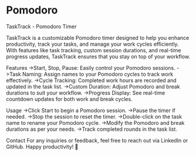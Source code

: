 # Pomodoro
TaskTrack - Pomodoro Timer

TaskTrack is a customizable Pomodoro timer designed to help you enhance productivity, track your tasks, and manage your work cycles efficiently. With features like task tracking, custom session durations, and real-time progress updates, TaskTrack ensures that you stay on top of your workflow.

Features
->Start, Stop, Pause: Easily control your Pomodoro sessions.
->Task Naming: Assign names to your Pomodoro cycles to track work effectively.
->Cycle Tracking: Completed work hours are recorded and updated in the task list.
->Custom Duration: Adjust Pomodoro and break durations to suit your workflow.
->Progress Display: See real-time countdown updates for both work and break cycles.

Usage
->Click Start to begin a Pomodoro session.
->Pause the timer if needed.
->Stop the session to reset the timer.
->Double-click on the task name to rename your Pomodoro cycle.
->Modify the Pomodoro and break durations as per your needs.
->Track completed rounds in the task list.

Contact
For any inquiries or feedback, feel free to reach out via LinkedIn or GitHub.
Happy productivity! 🚀
